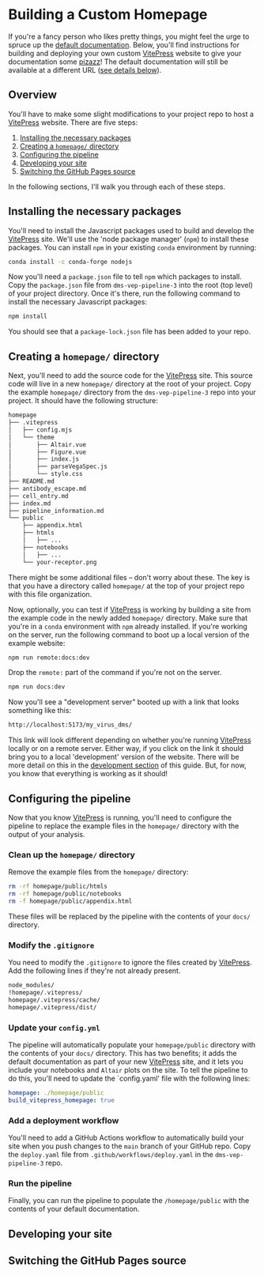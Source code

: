 # Building a Custom Homepage

If you're a fancy person who likes pretty things, you might feel the urge to spruce up the [default documentation](https://dms-vep.org/dms-vep-pipeline-3/). Below, you'll find instructions for building and deploying your own custom [VitePress](https://vitepress.dev/) website to give your documentation some [pizazz](https://dms-vep.org/Nipah_Malaysia_RBP_DMS/)! The default documentation will still be available at a different URL ([see details below](#overview)).

## Overview

You'll have to make some slight modifications to your project repo to host a [VitePress](https://vitepress.dev/) website. There are five steps:

1. [Installing the necessary packages](#installing-the-necessary-packages)
2. [Creating a `homepage/` directory](#creating-a-homepage-directory)
3. [Configuring the pipeline](#configuring-the-pipeline)
4. [Developing your site](#developing-your-site)
5. [Switching the GitHub Pages source](#switching-the-github-pages-source)

In the following sections, I'll walk you through each of these steps.

## Installing the necessary packages

You'll need to install the Javascript packages used to build and develop the [VitePress](https://vitepress.dev/) site. We'll use the 'node package manager' (`npm`) to install these packages. You can install `npm` in your existing `conda` environment by running:

```bash
conda install -c conda-forge nodejs
```

Now you'll need a `package.json` file to tell `npm` which packages to install. Copy the `package.json` file from `dms-vep-pipeline-3` into the root (top level) of your project directory. Once it's there, run the following command to install the necessary Javascript packages:

```bash
npm install
```

You should see that a `package-lock.json` file has been added to your repo.

## Creating a `homepage/` directory

Next, you'll need to add the source code for the [VitePress](https://vitepress.dev/) site. This source code will live in a new `homepage/` directory at the root of your project. Copy the example `homepage/` directory from the `dms-vep-pipeline-3` repo into your project. It should have the following structure:

```bash
homepage
├── .vitepress
│   ├── config.mjs
│   └── theme
│       ├── Altair.vue
│       ├── Figure.vue
│       ├── index.js
│       ├── parseVegaSpec.js
│       └── style.css
├── README.md
├── antibody_escape.md
├── cell_entry.md
├── index.md
├── pipeline_information.md
└── public
    ├── appendix.html
    ├── htmls
    │   ├── ...
    ├── notebooks
    │   ├── ...
    └── your-receptor.png
```

There might be some additional files – don't worry about these. The key is that you have a directory called `homepage/` at the top of your project repo with this file organization.

Now, optionally, you can test if [VitePress](https://vitepress.dev/) is working by building a site from the example code in the newly added `homepage/` directory. Make sure that you're in a `conda` environment with `npm` already installed. If you're working on the server, run the following command to boot up a local version of the example website:

```bash
npm run remote:docs:dev
```

Drop the `remote:` part of the command if you're not on the server.

```bash
npm run docs:dev
```

Now you'll see a "development server" booted up with a link that looks something like this:

```bash
http://localhost:5173/my_virus_dms/
```

This link will look different depending on whether you're running [VitePress](https://vitepress.dev/) locally or on a remote server. Either way, if you click on the link it should bring you to a local 'development' version of the website. There will be more detail on this in the [development section](#developing-your-site) of this guide. But, for now, you know that everything is working as it should!

## Configuring the pipeline

Now that you know [VitePress](https://vitepress.dev/) is running, you'll need to configure the pipeline to replace the example files in the `homepage/` directory with the output of your analysis.

### Clean up the `homepage/` directory

Remove the example files from the `homepage/` directory:

```bash
rm -rf homepage/public/htmls
rm -rf homepage/public/notebooks
rm -f homepage/public/appendix.html
```

These files will be replaced by the pipeline with the contents of your `docs/` directory.

### Modify the `.gitignore`

You need to modify the `.gitignore` to ignore the files created by [VitePress](https://vitepress.dev/). Add the following lines if they're not already present.

```bash
node_modules/
!homepage/.vitepress/
homepage/.vitepress/cache/
homepage/.vitepress/dist/
```

### Update your `config.yml`

The pipeline will automatically populate your `homepage/public` directory with the contents of your `docs/` directory. This has two benefits; it adds the default documentation as part of your new [VitePress](https://vitepress.dev/) site, and it lets you include your notebooks and `Altair` plots on the site. To tell the pipeline to do this, you'll need to update the `config.yaml' file with the following lines:

```yaml
homepage: ./homepage/public
build_vitepress_homepage: true
```

### Add a deployment workflow

You'll need to add a GitHub Actions workflow to automatically build your site when you push changes to the `main` branch of your GitHub repo. Copy the `deploy.yaml` file from `.github/workflows/deploy.yaml` in the `dms-vep-pipeline-3` repo.

### Run the pipeline

Finally, you can run the pipeline to populate the `/homepage/public` with the contents of your default documentation.

## Developing your site

## Switching the GitHub Pages source
